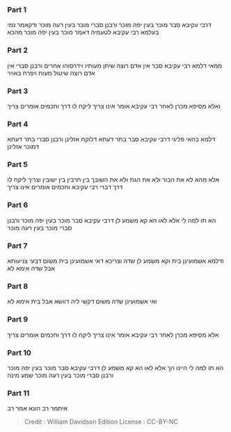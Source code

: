 
### Part 1
דרבי עקיבא סבר מוכר בעין יפה מוכר ורבנן סברי מוכר בעין רעה מוכר ודקאמר נמי בעלמא רבי עקיבא לטעמיה דאמר מוכר בעין יפה מוכר מהכא

### Part 2
ממאי דלמא רבי עקיבא סבר אין אדם רוצה שיתן מעותיו וידרסוהו אחרים ורבנן סברי אין אדם רוצה שיטול מעות ויפרח באויר

### Part 3
ואלא מסיפא מכרן לאחר רבי עקיבא אומר אינו צריך ליקח לו דרך וחכמים אומרים צריך

### Part 4
דלמא בהאי פליגי דרבי עקיבא סבר בתר דעתא דלוקח אזלינן ורבנן סברי בתר דעתא דמוכר אזלינן

### Part 5
אלא מהא לא את הבור ולא את הגת ולא את השובך בין חרבין בין ישובין וצריך ליקח לו דרך דברי רבי עקיבא וחכמים אומרים אינו צריך

### Part 6
הא תו למה לי אלא לאו הא קא משמע לן דרבי עקיבא סבר מוכר בעין יפה מוכר ורבנן סברי מוכר בעין רעה מוכר

### Part 7
ודלמא אשמועינן בית וקא משמע לן שדה וצריכא דאי אשמועינן בית משום דבעי צניעותא אבל שדה אימא לא

### Part 8
ואי אשמועינן שדה משום דקשי ליה דוושא אבל בית אימא לא

### Part 9
אלא מסיפא מכרן לאחר רבי עקיבא אומר אינו צריך ליקח לו דרך וחכמים אומרים צריך

### Part 10
הא תו למה לי היינו הך אלא לאו הא קא משמע לן דרבי עקיבא סבר מוכר בעין יפה מוכר ורבנן סברי מוכר בעין רעה מוכר שמע מינה

### Part 11
איתמר רב הונא אמר רב

>Credit : William Davidson Edition
>License : CC-BY-NC